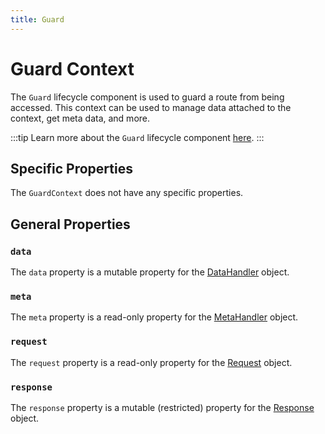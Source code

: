 ```yaml
---
title: Guard
---
```


# Guard Context

The `Guard` lifecycle component is used to guard a route from being accessed. This context can be used to manage data attached to the context, get meta data, and more.

:::tip
Learn more about the `Guard` lifecycle component [here](../lifecycle-components/guards).
:::

## Specific Properties

The `GuardContext` does not have any specific properties.

## General Properties

### `data`

The `data` property is a mutable property for the [DataHandler](./core/data_handler) object.

### `meta`

The `meta` property is a read-only property for the [MetaHandler](./core/meta_handler) object.

### `request`

The `request` property is a read-only property for the [Request](./core/request) object.

### `response`

The `response` property is a mutable (restricted) property for the [Response](./core/response) object.

